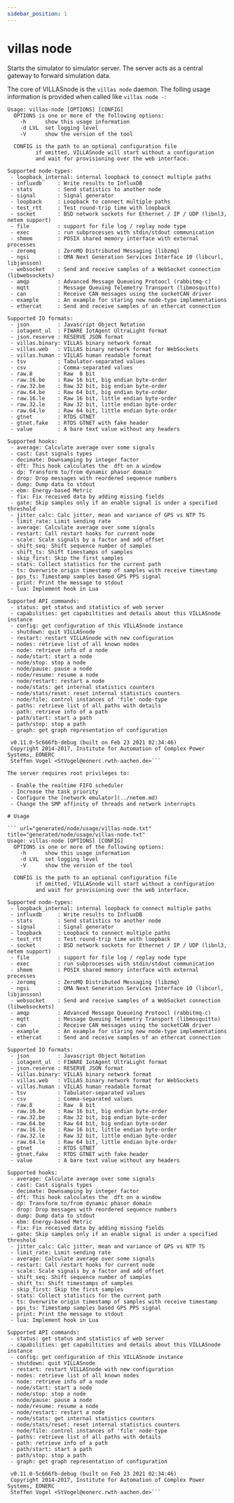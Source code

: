 ```yaml
---
sidebar_position: 1
---
```


# villas node

Starts the simulator to simulator server. The server acts as a central gateway to forward simulation data.

The core of VILLASnode is the `villas node` daemon.
The folling usage information is provided when called like `villas node -`:

``` url="generated/node/usage/villas-node.txt" title="generated/node/usage/villas-node.txt"
Usage: villas-node [OPTIONS] [CONFIG]
  OPTIONS is one or more of the following options:
    -h      show this usage information
    -d LVL  set logging level
    -V      show the version of the tool

  CONFIG is the path to an optional configuration file
         if omitted, VILLASnode will start without a configuration
         and wait for provisioning over the web interface.

Supported node-types:
 - loopback_internal: internal loopback to connect multiple paths
 - influxdb     : Write results to InfluxDB
 - stats        : Send statistics to another node
 - signal       : Signal generator
 - loopback     : Loopback to connect multiple paths
 - test_rtt     : Test round-trip time with loopback
 - socket       : BSD network sockets for Ethernet / IP / UDP (libnl3, netem support)
 - file         : support for file log / replay node type
 - exec         : run subprocesses with stdin/stdout communication
 - shmem        : POSIX shared memory interface with external processes
 - zeromq       : ZeroMQ Distributed Messaging (libzmq)
 - ngsi         : OMA Next Generation Services Interface 10 (libcurl, libjansson)
 - websocket    : Send and receive samples of a WebSocket connection (libwebsockets)
 - amqp         : Advanced Message Queueing Protoocl (rabbitmq-c)
 - mqtt         : Message Queuing Telemetry Transport (libmosquitto)
 - can          : Receive CAN messages using the socketCAN driver
 - example      : An example for staring new node-type implementations
 - ethercat     : Send and receive samples of an ethercat connection

Supported IO formats:
 - json         : Javascript Object Notation
 - iotagent_ul  : FIWARE IotAgent UltraLight format
 - json.reserve : RESERVE JSON format
 - villas.binary: VILLAS binary network format
 - villas.web   : VILLAS binary network format for WebSockets
 - villas.human : VILLAS human readable format
 - tsv          : Tabulator-separated values
 - csv          : Comma-separated values
 - raw.8        : Raw  8 bit
 - raw.16.be    : Raw 16 bit, big endian byte-order
 - raw.32.be    : Raw 32 bit, big endian byte-order
 - raw.64.be    : Raw 64 bit, big endian byte-order
 - raw.16.le    : Raw 16 bit, little endian byte-order
 - raw.32.le    : Raw 32 bit, little endian byte-order
 - raw.64.le    : Raw 64 bit, little endian byte-order
 - gtnet        : RTDS GTNET
 - gtnet.fake   : RTDS GTNET with fake header
 - value        : A bare text value without any headers

Supported hooks:
 - average: Calculate average over some signals
 - cast: Cast signals types
 - decimate: Downsamping by integer factor
 - dft: This hook calculates the  dft on a window
 - dp: Transform to/from dynamic phasor domain
 - drop: Drop messages with reordered sequence numbers
 - dump: Dump data to stdout
 - ebm: Energy-based Metric
 - fix: Fix received data by adding missing fields
 - gate: Skip samples only if an enable signal is under a specified threshold
 - jitter_calc: Calc jitter, mean and variance of GPS vs NTP TS
 - limit_rate: Limit sending rate
 - average: Calculate average over some signals
 - restart: Call restart hooks for current node
 - scale: Scale signals by a factor and add offset
 - shift_seq: Shift sequence number of samples
 - shift_ts: Shift timestamps of samples
 - skip_first: Skip the first samples
 - stats: Collect statistics for the current path
 - ts: Overwrite origin timestamp of samples with receive timestamp
 - pps_ts: Timestamp samples based GPS PPS signal
 - print: Print the message to stdout
 - lua: Implement hook in Lua

Supported API commands:
 - status: get status and statistics of web server
 - capabilities: get capabiltities and details about this VILLASnode instance
 - config: get configuration of this VILLASnode instance
 - shutdown: quit VILLASnode
 - restart: restart VILLASnode with new configuration
 - nodes: retrieve list of all known nodes
 - node: retrieve info of a node
 - node/start: start a node
 - node/stop: stop a node
 - node/pause: pause a node
 - node/resume: resume a node
 - node/restart: restart a node
 - node/stats: get internal statistics counters
 - node/stats/reset: reset internal statistics counters
 - node/file: control instances of 'file' node-type
 - paths: retrieve list of all paths with details
 - path: retrieve info of a path
 - path/start: start a path
 - path/stop: stop a path
 - graph: get graph representation of configuration

 v0.11.0-5c666fb-debug (built on Feb 23 2021 02:34:46)
 Copyright 2014-2017, Institute for Automation of Complex Power Systems, EONERC
 Steffen Vogel <StVogel@eonerc.rwth-aachen.de>```

The server requires root privileges to:

 - Enable the realtime FIFO scheduler
 - Increase the task priority
 - Configure the [network emulator](../netem.md)
 - Change the SMP affinity of threads and network interrupts

# Usage

``` url="generated/node/usage/villas-node.txt" title="generated/node/usage/villas-node.txt"
Usage: villas-node [OPTIONS] [CONFIG]
  OPTIONS is one or more of the following options:
    -h      show this usage information
    -d LVL  set logging level
    -V      show the version of the tool

  CONFIG is the path to an optional configuration file
         if omitted, VILLASnode will start without a configuration
         and wait for provisioning over the web interface.

Supported node-types:
 - loopback_internal: internal loopback to connect multiple paths
 - influxdb     : Write results to InfluxDB
 - stats        : Send statistics to another node
 - signal       : Signal generator
 - loopback     : Loopback to connect multiple paths
 - test_rtt     : Test round-trip time with loopback
 - socket       : BSD network sockets for Ethernet / IP / UDP (libnl3, netem support)
 - file         : support for file log / replay node type
 - exec         : run subprocesses with stdin/stdout communication
 - shmem        : POSIX shared memory interface with external processes
 - zeromq       : ZeroMQ Distributed Messaging (libzmq)
 - ngsi         : OMA Next Generation Services Interface 10 (libcurl, libjansson)
 - websocket    : Send and receive samples of a WebSocket connection (libwebsockets)
 - amqp         : Advanced Message Queueing Protoocl (rabbitmq-c)
 - mqtt         : Message Queuing Telemetry Transport (libmosquitto)
 - can          : Receive CAN messages using the socketCAN driver
 - example      : An example for staring new node-type implementations
 - ethercat     : Send and receive samples of an ethercat connection

Supported IO formats:
 - json         : Javascript Object Notation
 - iotagent_ul  : FIWARE IotAgent UltraLight format
 - json.reserve : RESERVE JSON format
 - villas.binary: VILLAS binary network format
 - villas.web   : VILLAS binary network format for WebSockets
 - villas.human : VILLAS human readable format
 - tsv          : Tabulator-separated values
 - csv          : Comma-separated values
 - raw.8        : Raw  8 bit
 - raw.16.be    : Raw 16 bit, big endian byte-order
 - raw.32.be    : Raw 32 bit, big endian byte-order
 - raw.64.be    : Raw 64 bit, big endian byte-order
 - raw.16.le    : Raw 16 bit, little endian byte-order
 - raw.32.le    : Raw 32 bit, little endian byte-order
 - raw.64.le    : Raw 64 bit, little endian byte-order
 - gtnet        : RTDS GTNET
 - gtnet.fake   : RTDS GTNET with fake header
 - value        : A bare text value without any headers

Supported hooks:
 - average: Calculate average over some signals
 - cast: Cast signals types
 - decimate: Downsamping by integer factor
 - dft: This hook calculates the  dft on a window
 - dp: Transform to/from dynamic phasor domain
 - drop: Drop messages with reordered sequence numbers
 - dump: Dump data to stdout
 - ebm: Energy-based Metric
 - fix: Fix received data by adding missing fields
 - gate: Skip samples only if an enable signal is under a specified threshold
 - jitter_calc: Calc jitter, mean and variance of GPS vs NTP TS
 - limit_rate: Limit sending rate
 - average: Calculate average over some signals
 - restart: Call restart hooks for current node
 - scale: Scale signals by a factor and add offset
 - shift_seq: Shift sequence number of samples
 - shift_ts: Shift timestamps of samples
 - skip_first: Skip the first samples
 - stats: Collect statistics for the current path
 - ts: Overwrite origin timestamp of samples with receive timestamp
 - pps_ts: Timestamp samples based GPS PPS signal
 - print: Print the message to stdout
 - lua: Implement hook in Lua

Supported API commands:
 - status: get status and statistics of web server
 - capabilities: get capabiltities and details about this VILLASnode instance
 - config: get configuration of this VILLASnode instance
 - shutdown: quit VILLASnode
 - restart: restart VILLASnode with new configuration
 - nodes: retrieve list of all known nodes
 - node: retrieve info of a node
 - node/start: start a node
 - node/stop: stop a node
 - node/pause: pause a node
 - node/resume: resume a node
 - node/restart: restart a node
 - node/stats: get internal statistics counters
 - node/stats/reset: reset internal statistics counters
 - node/file: control instances of 'file' node-type
 - paths: retrieve list of all paths with details
 - path: retrieve info of a path
 - path/start: start a path
 - path/stop: stop a path
 - graph: get graph representation of configuration

 v0.11.0-5c666fb-debug (built on Feb 23 2021 02:34:46)
 Copyright 2014-2017, Institute for Automation of Complex Power Systems, EONERC
 Steffen Vogel <StVogel@eonerc.rwth-aachen.de>```
